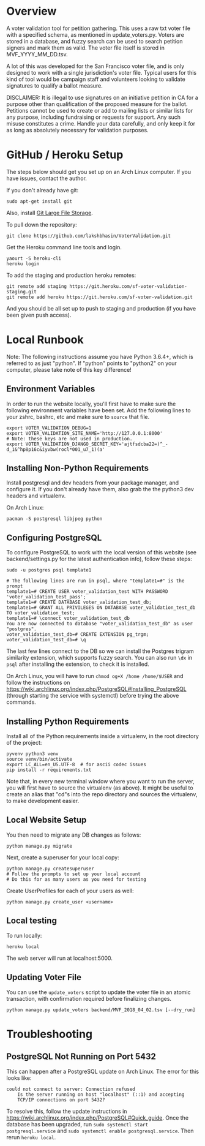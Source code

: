 # Overview

A voter validation tool for petition gathering. This uses a raw txt voter file
with a specified schema, as mentioned in update_voters.py. Voters are stored in
a database, and fuzzy search can be used to search petition signers and mark
them as valid. The voter file itself is stored in MVF\_YYYY\_MM\_DD.tsv.

A lot of this was developed for the San Francisco voter file, and is only
designed to work with a single jurisdiction's voter file. Typical users for
this kind of tool would be campaign staff and volunteers looking to validate
signatures to qualify a ballot measure.

DISCLAIMER: It is illegal to use signatures on an initiative petition in CA for
a purpose other than qualification of the proposed measure for the ballot.
Petitions cannot be used to create or add to mailing lists or similar lists
for any purpose, including fundraising or requests for support. Any such misuse
constitutes a crime. Handle your data carefully, and only keep it for as long
as absolutely necessary for validation purposes.

# GitHub / Heroku Setup

The steps below should get you set up on an Arch Linux computer. If you have
issues, contact the author.

If you don't already have git:

```
sudo apt-get install git
```

Also, install [Git Large File Storage](https://git-lfs.github.com/).

To pull down the repository:

```
git clone https://github.com/lakshbhasin/VoterValidation.git
```

Get the Heroku command line tools and login.

```
yaourt -S heroku-cli
heroku login
```

To add the staging and production heroku remotes:

```
git remote add staging https://git.heroku.com/sf-voter-validation-staging.git
git remote add heroku https://git.heroku.com/sf-voter-validation.git
```

And you should be all set up to push to staging and production (if
you have been given push access).


# Local Runbook

Note: The following instructions assume you have Python 3.6.4+, which is
referred to as just "python". If "python" points to "python2" on your computer,
please take note of this key difference!

## Environment Variables

In order to run the website locally, you'll first have to make sure the following
environment variables have been set. Add the following lines to your zshrc,
bashrc, etc and make sure to `source` that file.

```
export VOTER_VALIDATION_DEBUG=1
export VOTER_VALIDATION_SITE_NAME='http://127.0.0.1:8000'
# Note: these keys are not used in production.
export VOTER_VALIDATION_DJANGO_SECRET_KEY='ajtfsdcba22=)^_-d_1&^hp8p16c&iyvbw(rocl*001_u7_1)(a'
```

## Installing Non-Python Requirements
Install postgresql and dev headers from your package manager, and
configure it. If you don't already have them, also grab the the python3
dev headers and virtualenv.

On Arch Linux:
```
pacman -S postgresql libjpeg python
```

## Configuring PostgreSQL

To configure PostgreSQL to work with the local version of this website (see
backend/settings.py for the latest authentication info), follow these steps:

```
sudo -u postgres psql template1

# The following lines are run in psql, where "template1=#" is the prompt
template1=# CREATE USER voter_validation_test WITH PASSWORD 'voter_validation_test_pass';
template1=# CREATE DATABASE voter_validation_test_db;
template1=# GRANT ALL PRIVILEGES ON DATABASE voter_validation_test_db TO voter_validation_test;
template1=# \connect voter_validation_test_db
You are now connected to database "voter_validation_test_db" as user "postgres".
voter_validation_test_db=# CREATE EXTENSION pg_trgm;
voter_validation_test_db=# \q
```

The last few lines connect to the DB so we can install the Postgres trigram
similarity extension, which supports fuzzy search. You can also run `\dx` in
`psql` after installing the extension, to check it is installed.

On Arch Linux, you will have to run `chmod og+X /home /home/$USER` and
follow the instructions on https://wiki.archlinux.org/index.php/PostgreSQL#Installing_PostgreSQL
(through starting the service with systemctl) before trying the above commands.

## Installing Python Requirements
Install all of the Python requirements inside a virtualenv, in the root
directory of the project:

```
pyvenv python3 venv
source venv/bin/activate
export LC_ALL=en_US.UTF-8  # for ascii codec issues
pip install -r requirements.txt
```

Note that, in every new terminal window where you want to run the server, you
will first have to source the virtualenv (as above). It might be useful to
create an alias that "cd"s into the repo directory and sources the virtualenv,
to make development easier.

## Local Website Setup
You then need to migrate any DB changes as follows:

```
python manage.py migrate
```

Next, create a superuser for your local copy:

```
python manage.py createsuperuser
# Follow the prompts to set up your local account
# Do this for as many users as you need for testing
```

Create UserProfiles for each of your users as well:
```
python manage.py create_user <username>
```

## Local testing
To run locally:

```
heroku local
```

The web server will run at localhost:5000.

## Updating Voter File

You can use the `update_voters` script to update the voter file in an atomic
transaction, with confirmation required before finalizing changes.
```
python manage.py update_voters backend/MVF_2018_04_02.tsv [--dry_run]
```

# Troubleshooting

## PostgreSQL Not Running on Port 5432

This can happen after a PostgreSQL update on Arch Linux. The error for this
looks like:
```
could not connect to server: Connection refused
	Is the server running on host "localhost" (::1) and accepting
	TCP/IP connections on port 5432?
```

To resolve this, follow the update instructions in
https://wiki.archlinux.org/index.php/PostgreSQL#Quick_guide. Once the database
has been upgraded, run `sudo systemctl start postgresql.service` and `sudo
systemctl enable postgresql.service`. Then rerun `heroku local`.
